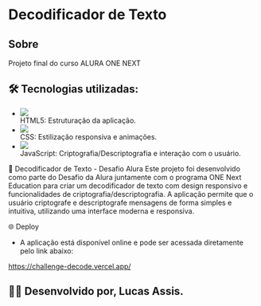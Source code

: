 <h1> Decodificador de Texto </h1>

<h2>Sobre</h2>
<p>Projeto final do curso ALURA ONE NEXT</p>


## 🛠️ Tecnologias utilizadas:
-  <div> <img src="https://img.shields.io/badge/HTML-239120?style=for-the-badge&logo=html5&logoColor=white"> <div> HTML5: Estruturação da aplicação.</div> 
-  <div> <img src="https://img.shields.io/badge/CSS-239120?&style=for-the-badge&logo=css3&logoColor=white"> </div> <div> CSS: Estilização responsiva e animações.</div>
- <div> <img src="https://img.shields.io/badge/JavaScript-F7DF1E?style=for-the-badge&logo=javascript&logoColor=black"> <div>JavaScript: Criptografia/Descriptografia e interação com o usuário.</div>



🔐 Decodificador de Texto - Desafio Alura Este projeto foi desenvolvido como parte do Desafio da Alura juntamente com o programa ONE Next Education para criar um decodificador de texto com design responsivo e funcionalidades de criptografia/descriptografia. A aplicação permite que o usuário criptografe e descriptografe mensagens de forma simples e intuitiva, utilizando uma interface moderna e responsiva.

🌐 Deploy
- A aplicação está disponível online e pode ser acessada diretamente pelo link abaixo:

https://challenge-decode.vercel.app/


## 👨‍💻 Desenvolvido por, Lucas Assis.


